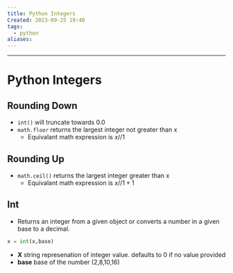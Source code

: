 ```yaml
---
title: Python Integers
Created: 2023-09-25 19:40
tags:
  - python
aliases:
---
```


---
# Python Integers

## Rounding Down
- `int()` will truncate towards 0.0
- `math.floor` returns the largest integer not greater than x
	- Equivalant math expression is $x // 1$


## Rounding Up
- `math.ceil()` returns the largest integer greater than x
	- Equivalant math expression is $x//1 + 1$


## Int
- Returns an integer from a given object or converts a number in a given base to a decimal.
```Python
x = int(x,base)
```
- **X** string represenation of integer value. defaults to 0 if no value provided
- **base** base of the number (2,8,10,16)

